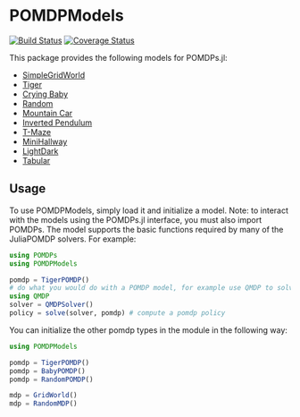 # POMDPModels
[![Build Status](https://travis-ci.org/JuliaPOMDP/POMDPModels.jl.svg?branch=master)](https://travis-ci.org/JuliaPOMDP/POMDPModels.jl)
[![Coverage Status](https://coveralls.io/repos/github/JuliaPOMDP/POMDPModels.jl/badge.svg)](https://coveralls.io/github/JuliaPOMDP/POMDPModels.jl)

This package provides the following models for POMDPs.jl:

* [SimpleGridWorld](src/gridworld.jl)
* [Tiger](src/TigerPOMDPs.jl)
* [Crying Baby](src/CryingBabies.jl)
* [Random](src/Random.jl)
* [Mountain Car](src/MountainCar.jl)
* [Inverted Pendulum](src/InvertedPendulum.jl)
* [T-Maze](src/TMazes.jl)
* [MiniHallway](src/MiniHallway.jl)
* [LightDark](src/LightDark.jl)
* [Tabular](src/Tabular.jl)

## Usage

To use POMDPModels, simply load it and initialize a model. Note: to interact with the models using the POMDPs.jl interface, you must also import POMDPs. The model supports the basic functions required by many of the JuliaPOMDP solvers. For example:

```julia
using POMDPs
using POMDPModels

pomdp = TigerPOMDP()
# do what you would do with a POMDP model, for example use QMDP to solve it
using QMDP
solver = QMDPSolver()
policy = solve(solver, pomdp) # compute a pomdp policy
```

You can initialize the other pomdp types in the module in the following way:
```julia
using POMDPModels

pomdp = TigerPOMDP()
pomdp = BabyPOMDP()
pomdp = RandomPOMDP()

mdp = GridWorld()
mdp = RandomMDP()
```
